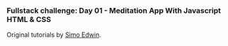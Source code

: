 ### Fullstack challenge: Day 01 - Meditation App With Javascript HTML & CSS


Original tutorials by [Simo Edwin](https://github.com/DevEdwin).
